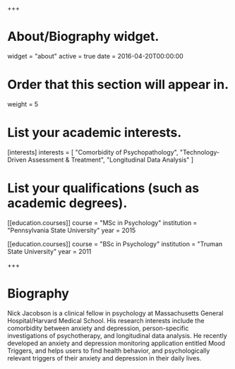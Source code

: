 +++
# About/Biography widget.
widget = "about"
active = true
date = 2016-04-20T00:00:00

# Order that this section will appear in.
weight = 5

# List your academic interests.
[interests]
  interests = [
    "Comorbidity of Psychopathology",
    "Technology-Driven Assessment & Treatment",
    "Longitudinal Data Analysis"
  ]

# List your qualifications (such as academic degrees).
[[education.courses]]
  course = "MSc in Psychology"
  institution = "Pennsylvania State University"
  year = 2015

[[education.courses]]
  course = "BSc in Psychology"
  institution = "Truman State University"
  year = 2011
 
+++

# Biography

Nick Jacobson is a clinical fellow in psychology at Massachusetts General Hospital/Harvard Medical School. His research interests include the comorbidity between anxiety and depression, person-specific investigations of psychotherapy, and longitudinal data analysis. He recently developed an anxiety and depression monitoring application entitled Mood Triggers, and helps users to find health behavior, and psychologically relevant triggers of their anxiety and depression in their daily lives. 

